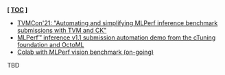 **[ [TOC](../README.md) ]**

* [TVMCon'21: "Automating and simplifying MLPerf inference benchmark submissions with TVM and CK"](tvmcon-2021-automating-mlperf-with-tvm-and-ck.md)
* [MLPerf&trade; inference v1.1 submission automation demo from the cTuning foundation and OctoML](mlperf-inference-v1.1-submission-demo.md)
* [Colab with MLPerf vision benchmark (on-going)](https://colab.research.google.com/drive/1Fp6uxCqTazmCSSl8v-nY93VVmcOoLiXi?usp=sharing)

TBD
